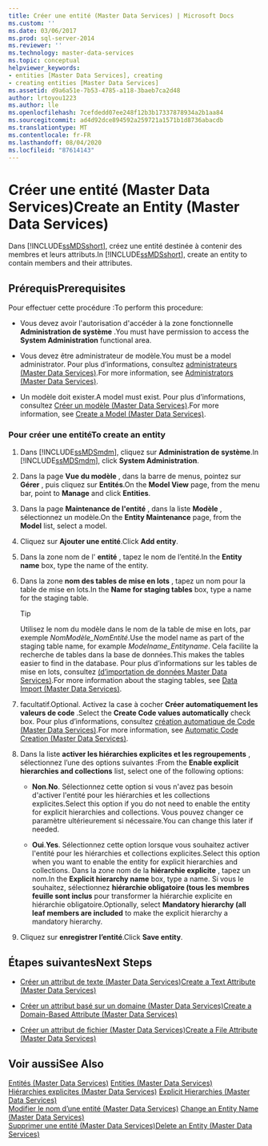```yaml
---
title: Créer une entité (Master Data Services) | Microsoft Docs
ms.custom: ''
ms.date: 03/06/2017
ms.prod: sql-server-2014
ms.reviewer: ''
ms.technology: master-data-services
ms.topic: conceptual
helpviewer_keywords:
- entities [Master Data Services], creating
- creating entities [Master Data Services]
ms.assetid: d9a6a51e-7b53-4785-a118-3baeb7ca2d48
author: lrtoyou1223
ms.author: lle
ms.openlocfilehash: 7cefdedd07ee248f12b3b17337878934a2b1aa84
ms.sourcegitcommit: ad4d92dce894592a259721a1571b1d8736abacdb
ms.translationtype: MT
ms.contentlocale: fr-FR
ms.lasthandoff: 08/04/2020
ms.locfileid: "87614143"
---
```

# <a name="create-an-entity-master-data-services"></a><span data-ttu-id="4cefd-102">Créer une entité (Master Data Services)</span><span class="sxs-lookup"><span data-stu-id="4cefd-102">Create an Entity (Master Data Services)</span></span>
  <span data-ttu-id="4cefd-103">Dans [!INCLUDE[ssMDSshort](../includes/ssmdsshort-md.md)], créez une entité destinée à contenir des membres et leurs attributs.</span><span class="sxs-lookup"><span data-stu-id="4cefd-103">In [!INCLUDE[ssMDSshort](../includes/ssmdsshort-md.md)], create an entity to contain members and their attributes.</span></span>  
  
## <a name="prerequisites"></a><span data-ttu-id="4cefd-104">Prérequis</span><span class="sxs-lookup"><span data-stu-id="4cefd-104">Prerequisites</span></span>  
 <span data-ttu-id="4cefd-105">Pour effectuer cette procédure :</span><span class="sxs-lookup"><span data-stu-id="4cefd-105">To perform this procedure:</span></span>  
  
-   <span data-ttu-id="4cefd-106">Vous devez avoir l'autorisation d'accéder à la zone fonctionnelle **Administration de système** .</span><span class="sxs-lookup"><span data-stu-id="4cefd-106">You must have permission to access the **System Administration** functional area.</span></span>  
  
-   <span data-ttu-id="4cefd-107">Vous devez être administrateur de modèle.</span><span class="sxs-lookup"><span data-stu-id="4cefd-107">You must be a model administrator.</span></span> <span data-ttu-id="4cefd-108">Pour plus d’informations, consultez [administrateurs &#40;Master Data Services&#41;](administrators-master-data-services.md).</span><span class="sxs-lookup"><span data-stu-id="4cefd-108">For more information, see [Administrators &#40;Master Data Services&#41;](administrators-master-data-services.md).</span></span>  
  
-   <span data-ttu-id="4cefd-109">Un modèle doit exister.</span><span class="sxs-lookup"><span data-stu-id="4cefd-109">A model must exist.</span></span> <span data-ttu-id="4cefd-110">Pour plus d’informations, consultez [Créer un modèle &#40;Master Data Services&#41;](../../2014/master-data-services/create-a-model-master-data-services.md).</span><span class="sxs-lookup"><span data-stu-id="4cefd-110">For more information, see [Create a Model &#40;Master Data Services&#41;](../../2014/master-data-services/create-a-model-master-data-services.md).</span></span>  
  
### <a name="to-create-an-entity"></a><span data-ttu-id="4cefd-111">Pour créer une entité</span><span class="sxs-lookup"><span data-stu-id="4cefd-111">To create an entity</span></span>  
  
1.  <span data-ttu-id="4cefd-112">Dans [!INCLUDE[ssMDSmdm](../includes/ssmdsmdm-md.md)], cliquez sur **Administration de système**.</span><span class="sxs-lookup"><span data-stu-id="4cefd-112">In [!INCLUDE[ssMDSmdm](../includes/ssmdsmdm-md.md)], click **System Administration**.</span></span>  
  
2.  <span data-ttu-id="4cefd-113">Dans la page **Vue du modèle** , dans la barre de menus, pointez sur **Gérer** , puis cliquez sur **Entités**.</span><span class="sxs-lookup"><span data-stu-id="4cefd-113">On the **Model View** page, from the menu bar, point to **Manage** and click **Entities**.</span></span>  
  
3.  <span data-ttu-id="4cefd-114">Dans la page **Maintenance de l'entité** , dans la liste **Modèle** , sélectionnez un modèle.</span><span class="sxs-lookup"><span data-stu-id="4cefd-114">On the **Entity Maintenance** page, from the **Model** list, select a model.</span></span>  
  
4.  <span data-ttu-id="4cefd-115">Cliquez sur **Ajouter une entité**.</span><span class="sxs-lookup"><span data-stu-id="4cefd-115">Click **Add entity**.</span></span>  
  
5.  <span data-ttu-id="4cefd-116">Dans la zone nom de l' **entité** , tapez le nom de l’entité.</span><span class="sxs-lookup"><span data-stu-id="4cefd-116">In the **Entity name** box, type the name of the entity.</span></span>  
  
6.  <span data-ttu-id="4cefd-117">Dans la zone **nom des tables de mise en lots** , tapez un nom pour la table de mise en lots.</span><span class="sxs-lookup"><span data-stu-id="4cefd-117">In the **Name for staging tables** box, type a name for the staging table.</span></span>  
  
    > [!TIP]  
    >  <span data-ttu-id="4cefd-118">Utilisez le nom du modèle dans le nom de la table de mise en lots, par exemple *NomModèle_NomEntité*.</span><span class="sxs-lookup"><span data-stu-id="4cefd-118">Use the model name as part of the staging table name, for example *Modelname_Entityname*.</span></span> <span data-ttu-id="4cefd-119">Cela facilite la recherche de tables dans la base de données.</span><span class="sxs-lookup"><span data-stu-id="4cefd-119">This makes the tables easier to find in the database.</span></span> <span data-ttu-id="4cefd-120">Pour plus d’informations sur les tables de mise en lots, consultez [&#40;d’importation de données Master Data Services&#41;](overview-importing-data-from-tables-master-data-services.md).</span><span class="sxs-lookup"><span data-stu-id="4cefd-120">For more information about the staging tables, see [Data Import &#40;Master Data Services&#41;](overview-importing-data-from-tables-master-data-services.md).</span></span>  
  
7.  <span data-ttu-id="4cefd-121">facultatif.</span><span class="sxs-lookup"><span data-stu-id="4cefd-121">Optional.</span></span> <span data-ttu-id="4cefd-122">Activez la case à cocher **Créer automatiquement les valeurs de code** .</span><span class="sxs-lookup"><span data-stu-id="4cefd-122">Select the **Create Code values automatically** check box.</span></span> <span data-ttu-id="4cefd-123">Pour plus d’informations, consultez [création automatique de Code &#40;Master Data Services&#41;](../../2014/master-data-services/automatic-code-creation-master-data-services.md).</span><span class="sxs-lookup"><span data-stu-id="4cefd-123">For more information, see [Automatic Code Creation &#40;Master Data Services&#41;](../../2014/master-data-services/automatic-code-creation-master-data-services.md).</span></span>  
  
8.  <span data-ttu-id="4cefd-124">Dans la liste **activer les hiérarchies explicites et les regroupements** , sélectionnez l’une des options suivantes :</span><span class="sxs-lookup"><span data-stu-id="4cefd-124">From the **Enable explicit hierarchies and collections** list, select one of the following options:</span></span>  
  
    -   <span data-ttu-id="4cefd-125">**Non**.</span><span class="sxs-lookup"><span data-stu-id="4cefd-125">**No**.</span></span> <span data-ttu-id="4cefd-126">Sélectionnez cette option si vous n'avez pas besoin d'activer l'entité pour les hiérarchies et les collections explicites.</span><span class="sxs-lookup"><span data-stu-id="4cefd-126">Select this option if you do not need to enable the entity for explicit hierarchies and collections.</span></span> <span data-ttu-id="4cefd-127">Vous pouvez changer ce paramètre ultérieurement si nécessaire.</span><span class="sxs-lookup"><span data-stu-id="4cefd-127">You can change this later if needed.</span></span>  
  
    -   <span data-ttu-id="4cefd-128">**Oui**.</span><span class="sxs-lookup"><span data-stu-id="4cefd-128">**Yes**.</span></span> <span data-ttu-id="4cefd-129">Sélectionnez cette option lorsque vous souhaitez activer l'entité pour les hiérarchies et collections explicites.</span><span class="sxs-lookup"><span data-stu-id="4cefd-129">Select this option when you want to enable the entity for explicit hierarchies and collections.</span></span> <span data-ttu-id="4cefd-130">Dans la zone nom de la **hiérarchie explicite** , tapez un nom.</span><span class="sxs-lookup"><span data-stu-id="4cefd-130">In the **Explicit hierarchy name** box, type a name.</span></span> <span data-ttu-id="4cefd-131">Si vous le souhaitez, sélectionnez **hiérarchie obligatoire (tous les membres feuille sont inclus** pour transformer la hiérarchie explicite en hiérarchie obligatoire.</span><span class="sxs-lookup"><span data-stu-id="4cefd-131">Optionally, select **Mandatory hierarchy (all leaf members are included** to make the explicit hierarchy a mandatory hierarchy.</span></span>  
  
9. <span data-ttu-id="4cefd-132">Cliquez sur **enregistrer l’entité**.</span><span class="sxs-lookup"><span data-stu-id="4cefd-132">Click **Save entity**.</span></span>  
  
## <a name="next-steps"></a><span data-ttu-id="4cefd-133">Étapes suivantes</span><span class="sxs-lookup"><span data-stu-id="4cefd-133">Next Steps</span></span>  
  
-   [<span data-ttu-id="4cefd-134">Créer un attribut de texte &#40;Master Data Services&#41;</span><span class="sxs-lookup"><span data-stu-id="4cefd-134">Create a Text Attribute &#40;Master Data Services&#41;</span></span>](../../2014/master-data-services/create-a-text-attribute-master-data-services.md)  
  
-   [<span data-ttu-id="4cefd-135">Créer un attribut basé sur un domaine &#40;Master Data Services&#41;</span><span class="sxs-lookup"><span data-stu-id="4cefd-135">Create a Domain-Based Attribute &#40;Master Data Services&#41;</span></span>](../../2014/master-data-services/create-a-domain-based-attribute-master-data-services.md)  
  
-   [<span data-ttu-id="4cefd-136">Créer un attribut de fichier &#40;Master Data Services&#41;</span><span class="sxs-lookup"><span data-stu-id="4cefd-136">Create a File Attribute &#40;Master Data Services&#41;</span></span>](../../2014/master-data-services/create-a-file-attribute-master-data-services.md)  
  
## <a name="see-also"></a><span data-ttu-id="4cefd-137">Voir aussi</span><span class="sxs-lookup"><span data-stu-id="4cefd-137">See Also</span></span>  
 <span data-ttu-id="4cefd-138">[Entités &#40;Master Data Services&#41;](../../2014/master-data-services/entities-master-data-services.md) </span><span class="sxs-lookup"><span data-stu-id="4cefd-138">[Entities &#40;Master Data Services&#41;](../../2014/master-data-services/entities-master-data-services.md) </span></span>  
 <span data-ttu-id="4cefd-139">[Hiérarchies explicites &#40;Master Data Services&#41;](../../2014/master-data-services/explicit-hierarchies-master-data-services.md) </span><span class="sxs-lookup"><span data-stu-id="4cefd-139">[Explicit Hierarchies &#40;Master Data Services&#41;](../../2014/master-data-services/explicit-hierarchies-master-data-services.md) </span></span>  
 <span data-ttu-id="4cefd-140">[Modifier le nom d’une entité &#40;Master Data Services&#41;](edit-an-entity-master-data-services.md) </span><span class="sxs-lookup"><span data-stu-id="4cefd-140">[Change an Entity Name &#40;Master Data Services&#41;](edit-an-entity-master-data-services.md) </span></span>  
 [<span data-ttu-id="4cefd-141">Supprimer une entité &#40;Master Data Services&#41;</span><span class="sxs-lookup"><span data-stu-id="4cefd-141">Delete an Entity &#40;Master Data Services&#41;</span></span>](../../2014/master-data-services/delete-an-entity-master-data-services.md)  
  
  
